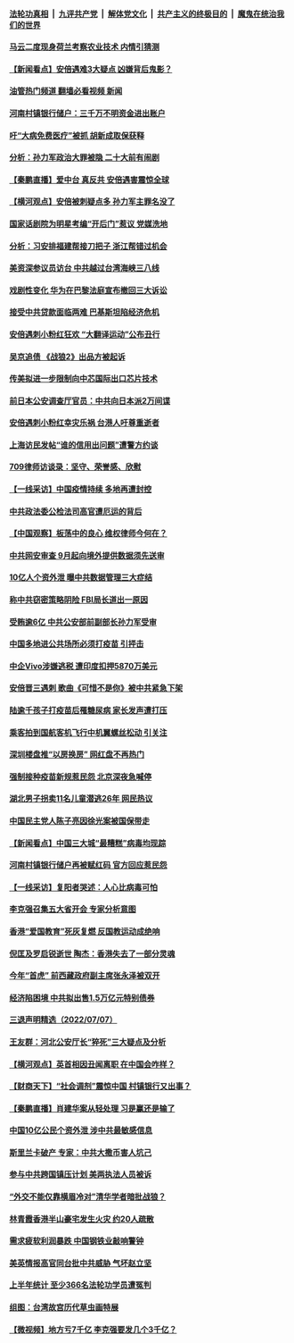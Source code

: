 ####  [法轮功真相](../../../../basic/blob/master/README.md?t=07091531) &nbsp;|&nbsp; [九评共产党](../../../../9ping.md/blob/master/README.md?t=07091531) &nbsp;|&nbsp; [解体党文化](../../../../jtdwh.md/blob/master/README.md?t=07091531)  &nbsp;|&nbsp; [共产主义的终极目的](../../../../gczydzjmd.md/blob/master/README.md?t=07091531) &nbsp;|&nbsp; [魔鬼在统治我们的世界](../../../../mgztzwmdsj.md/blob/master/README.md?t=07091531) 

#### [马云二度现身荷兰考察农业技术 内情引猜测](../pages/nsc413/n13776959.md?t=07091531) 

#### [【新闻看点】安倍遇难3大疑点 凶嫌背后鬼影？](../pages/nsc413/n13776734.md?t=07091531) 

#### [油管热门频道 翻墙必看视频 新闻](http://45.76.130.85:81/youtube.html?07091531)

#### [河南村镇银行储户：三千万不明资金进出账户](../pages/nsc413/n13776876.md?t=07091531) 

#### [吁“大病免费医疗”被抓  胡新成取保获释](../pages/nsc413/n13776806.md?t=07091531) 

#### [分析：孙力军政治大罪被隐 二十大前有闹剧](../pages/nsc413/n13776858.md?t=07091531) 


#### [【秦鹏直播】爱中台 真反共 安倍遇害震惊全球](../pages/nsc413/n13776745.md?t=07091531) 

#### [【横河观点】安倍被刺疑点多 孙力军主罪名没了](../pages/nsc413/n13776739.md?t=07091531) 

#### [国家话剧院为明星考编“开后门”惹议 党媒洗地](../pages/nsc413/n13776724.md?t=07091531) 

#### [分析：习安排福建帮接刀把子 浙江帮错过机会](../pages/nsc413/n13775748.md?t=07091531) 

#### [美资深参议员访台 中共越过台湾海峡三八线](../pages/nsc413/n13776415.md?t=07091531) 

#### [戏剧性变化 华为在巴黎法庭宣布撤回三大诉讼](../pages/nsc413/n13776598.md?t=07091531) 

#### [接受中共贷款面临两难 巴基斯坦陷经济危机](../pages/nsc413/n13775981.md?t=07091531) 

#### [安倍遇刺小粉红狂欢 “大翻译运动”公布丑行](../pages/nsc413/n13776436.md?t=07091531) 

#### [吴京追债 《战狼2》出品方被起诉](../pages/nsc413/n13776671.md?t=07091531) 

#### [传美拟进一步限制向中芯国际出口芯片技术](../pages/nsc413/n13776630.md?t=07091531) 

#### [前日本公安调查厅官员：中共向日本派2万间谍](../pages/nsc413/n13776590.md?t=07091531) 

#### [安倍遇刺小粉红幸灾乐祸 台港人吁尊重逝者](../pages/nsc413/n13776604.md?t=07091531) 

#### [上海访民发帖“谁的信用出问题”遭警方约谈](../pages/nsc413/n13776543.md?t=07091531) 

#### [709律师访谈录：坚守、荣誉感、欣慰](../pages/nsc413/n13776376.md?t=07091531) 

#### [【一线采访】中国疫情持续 多地再遭封控](../pages/nsc413/n13776399.md?t=07091531) 

#### [中共政法委公检法司高官遭厄运的背后](../pages/nsc413/n13774880.md?t=07091531) 

#### [【中国观察】板荡中的良心 维权律师今何在？](../pages/nsc413/n13775584.md?t=07091531) 

#### [中共网安审查 9月起向境外提供数据须先送审](../pages/nsc413/n13776357.md?t=07091531) 

#### [10亿人个资外泄 曝中共数据管理三大症结](../pages/nsc413/n13776066.md?t=07091531) 

#### [称中共窃密策略阴险 FBI局长道出一原因](../pages/nsc413/n13775989.md?t=07091531) 

#### [受贿逾6亿 中共公安部前副部长孙力军受审](../pages/nsc413/n13776362.md?t=07091531) 

#### [中国多地进公共场所必须打疫苗 引抨击](../pages/nsc413/n13776384.md?t=07091531) 

#### [中企Vivo涉嫌逃税 遭印度扣押5870万美元](../pages/nsc413/n13776375.md?t=07091531) 

#### [安倍晋三遇刺 歌曲《可惜不是你》被中共紧急下架](../pages/nsc413/n13776346.md?t=07091531) 

#### [陆逾千孩子打疫苗后罹糖尿病 家长发声遭打压](../pages/nsc413/n13776246.md?t=07091531) 

#### [乘客拍到国航客机飞行中机翼螺丝松动 引关注](../pages/nsc413/n13776327.md?t=07091531) 

#### [深圳楼盘推“以房换房” 网红盘不再热门](../pages/nsc413/n13776157.md?t=07091531) 

#### [强制接种疫苗新规惹民怨 北京深夜急喊停](../pages/nsc413/n13776266.md?t=07091531) 

#### [湖北男子拐卖11名儿童潜逃26年 网民热议](../pages/nsc413/n13776304.md?t=07091531) 

#### [中国民主党人陈子亮因徐光案被国保带走](../pages/nsc413/n13776286.md?t=07091531) 

#### [【新闻看点】中国三大城“最糟糕”病毒均现踪](../pages/nsc413/n13775992.md?t=07091531) 


#### [河南村镇银行储户再被赋红码 官方回应惹民怨](../pages/nsc413/n13776141.md?t=07091531) 

#### [【一线采访】复阳者哭述：人心比病毒可怕](../pages/nsc413/n13776079.md?t=07091531) 

#### [李克强召集五大省开会 专家分析意图](../pages/nsc413/n13776215.md?t=07091531) 

#### [香港“爱国教育”死灰复燃 反国教运动成绝响](../pages/nsc413/n13776205.md?t=07091531) 

#### [倪匡及罗启锐逝世 陶杰：香港失去了一部分灵魂](../pages/nsc413/n13776177.md?t=07091531) 

#### [今年“首虎” 前西藏政府副主席张永泽被双开](../pages/nsc413/n13776100.md?t=07091531) 

#### [经济陷困境 中共拟出售1.5万亿元特别债券](../pages/nsc413/n13776080.md?t=07091531) 

#### [三退声明精选（2022/07/07）](../pages/nsc413/n13776162.md?t=07091531) 

#### [王友群：河北公安厅长“猝死”三大疑点及分析](../pages/nsc413/n13775939.md?t=07091531) 

#### [【横河观点】英首相因丑闻离职 在中国会咋样？](../pages/nsc413/n13776001.md?t=07091531) 

#### [【财商天下】“社会调剂”震惊中国 村镇银行又出事？](../pages/nsc413/n13775860.md?t=07091531) 

#### [【秦鹏直播】肖建华案从轻处理 习是赢还是输了](../pages/nsc413/n13775993.md?t=07091531) 

#### [中国10亿公民个资外泄 涉中共最敏感信息](../pages/nsc413/n13775953.md?t=07091531) 

#### [斯里兰卡破产 专家：中共大撒币害人坑己](../pages/nsc413/n13775779.md?t=07091531) 

#### [参与中共跨国镇压计划 美两执法人员被诉](../pages/nsc413/n13775954.md?t=07091531) 

#### [“外交不能仅靠横眉冷对”清华学者暗批战狼？](../pages/nsc413/n13775921.md?t=07091531) 

#### [林青霞香港半山豪宅发生火灾 约20人疏散](../pages/nsc413/n13775929.md?t=07091531) 

#### [需求疲软利润暴跌 中国钢铁业敲响警钟](../pages/nsc413/n13775851.md?t=07091531) 

#### [美英情报高官同台批中共威胁 气坏赵立坚](../pages/nsc413/n13775893.md?t=07091531) 

#### [上半年统计 至少366名法轮功学员遭冤判](../pages/nsc413/n13775603.md?t=07091531) 

#### [组图：台湾故宫历代草虫画特展](../pages/nsc413/n13775316.md?t=07091531) 

#### [【微视频】地方亏7千亿 李克强要发几个3千亿？](../pages/nsc413/n13775772.md?t=07091531) 

<img src='http://gfw-breaker.win/goodnews/indexes/nsc413.md' width='0px' height='0px'/>
